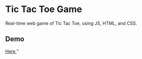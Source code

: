 # Tic Tac Toe Game

Real-time web game of Tic Tac Toe, using JS, HTML, and CSS.


## Demo

<a href = "https://fufako.github.io/PROJECT-TIC-TAC-TOE"/>Here </a>
"
